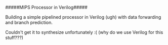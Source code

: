 #####MIPS Processor in Verilog#####

Building a simple pipelined processor in Verilog (ugh) with data forwarding and branch prediction.  

Couldn't get it to synthesize unfortunately :( (why do we use Verilog for this stuff???)


